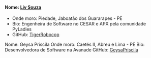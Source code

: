 #### Nome: [Liv Souza](https://github.com/TigerRobocop/)
- Onde moro: Piedade, Jaboatão dos Guararapes - PE
- Bio: Engenheira de Software no CESAR e APX pela comunidade PyLadies
- GitHub: [TigerRobocop](https://github.com/TigerRobocop/)

Nome: Geysa Priscila
Onde moro: Caetés II, Abreu e Lima - PE
Bio: Desenvolvedora de Software na Avanade
GitHub: [GeysaPriscila](https://github.com/GeysaPriscila/) 